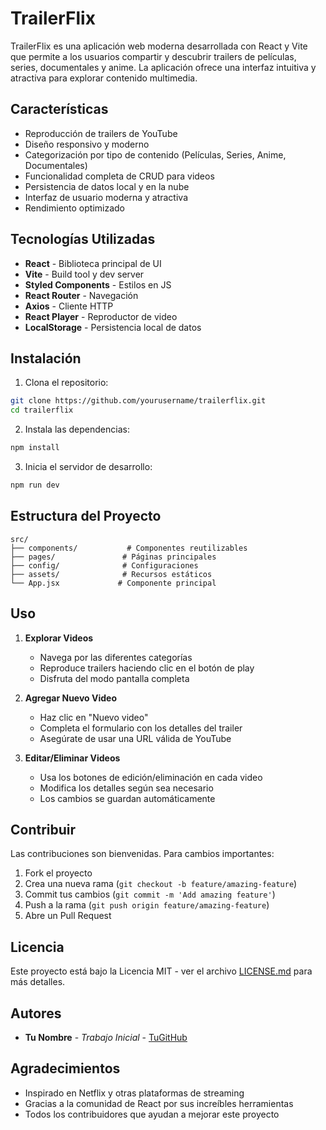 # TrailerFlix

TrailerFlix es una aplicación web moderna desarrollada con React y Vite que permite a los usuarios compartir y descubrir trailers de películas, series, documentales y anime. La aplicación ofrece una interfaz intuitiva y atractiva para explorar contenido multimedia.

## Características

- Reproducción de trailers de YouTube
- Diseño responsivo y moderno
- Categorización por tipo de contenido (Películas, Series, Anime, Documentales)
- Funcionalidad completa de CRUD para videos
- Persistencia de datos local y en la nube
- Interfaz de usuario moderna y atractiva
- Rendimiento optimizado

## Tecnologías Utilizadas

- **React** - Biblioteca principal de UI
- **Vite** - Build tool y dev server
- **Styled Components** - Estilos en JS
- **React Router** - Navegación
- **Axios** - Cliente HTTP
- **React Player** - Reproductor de video
- **LocalStorage** - Persistencia local de datos

## Instalación

1. Clona el repositorio:
```bash
git clone https://github.com/yourusername/trailerflix.git
cd trailerflix
```

2. Instala las dependencias:
```bash
npm install
```

3. Inicia el servidor de desarrollo:
```bash
npm run dev
```

## Estructura del Proyecto

```
src/
├── components/           # Componentes reutilizables
├── pages/               # Páginas principales
├── config/              # Configuraciones
├── assets/              # Recursos estáticos
└── App.jsx             # Componente principal
```

## Uso

1. **Explorar Videos**
   - Navega por las diferentes categorías
   - Reproduce trailers haciendo clic en el botón de play
   - Disfruta del modo pantalla completa

2. **Agregar Nuevo Video**
   - Haz clic en "Nuevo video"
   - Completa el formulario con los detalles del trailer
   - Asegúrate de usar una URL válida de YouTube

3. **Editar/Eliminar Videos**
   - Usa los botones de edición/eliminación en cada video
   - Modifica los detalles según sea necesario
   - Los cambios se guardan automáticamente

## Contribuir

Las contribuciones son bienvenidas. Para cambios importantes:

1. Fork el proyecto
2. Crea una nueva rama (`git checkout -b feature/amazing-feature`)
3. Commit tus cambios (`git commit -m 'Add amazing feature'`)
4. Push a la rama (`git push origin feature/amazing-feature`)
5. Abre un Pull Request

## Licencia

Este proyecto está bajo la Licencia MIT - ver el archivo [LICENSE.md](LICENSE.md) para más detalles.

## Autores

- **Tu Nombre** - *Trabajo Inicial* - [TuGitHub](https://github.com/tusername)

## Agradecimientos

- Inspirado en Netflix y otras plataformas de streaming
- Gracias a la comunidad de React por sus increíbles herramientas
- Todos los contribuidores que ayudan a mejorar este proyecto
